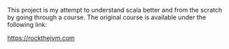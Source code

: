 This project is my attempt to understand scala better and from the scratch by going through a course. The original course is available under the following link:

https://rockthejvm.com
